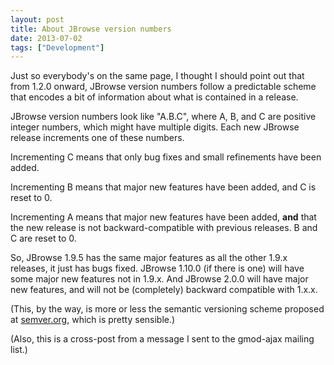 ```yaml
---
layout: post
title: About JBrowse version numbers
date: 2013-07-02
tags: ["Development"]
---
```


Just so everybody's on the same page, I thought I should point out that from 1.2.0 onward, JBrowse version numbers follow a predictable scheme that encodes a bit of information about what is contained in a release.

JBrowse version numbers look like "A.B.C", where A, B, and C are positive integer numbers, which might have multiple digits.  Each new JBrowse release increments one of these numbers.

Incrementing C means that only bug fixes and small refinements have been added.

Incrementing B means that major new features have been added, and C is reset to 0.

Incrementing A means that major new features have been added, **and** that the new release is not backward-compatible with previous releases.  B and C are reset to 0.

So, JBrowse 1.9.5 has the same major features as all the other 1.9.x releases, it just has bugs fixed.  JBrowse 1.10.0 (if there is one) will have some major new features not in 1.9.x.  And JBrowse 2.0.0 will have major new features, and will not be (completely) backward compatible with 1.x.x.

(This, by the way, is more or less the semantic versioning scheme proposed at [semver.org](https://semver.org), which is pretty sensible.)

(Also, this is a cross-post from a message I sent to the gmod-ajax mailing list.)